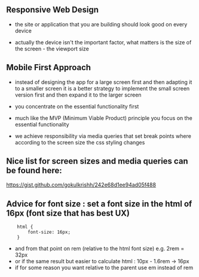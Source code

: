 ## Responsive Web Design

- the site or application that you are building should look good on every device

- actually the device isn't the important factor, what matters is the size of the 
screen - the viewport size

## Mobile First Approach 

- instead of designing the app for a large screen first and then adapting it to a smaller
screen it is a better strategy to implement the small screen version first and then expand 
it to the larger screen
- you concentrate on the essential functionality first 
- much like the MVP (Minimum Viable Product) principle you focus on the essential functionality 

- we achieve responsibility via media queries that set break points where according to the screen size the css styling changes

## Nice list for screen sizes and media queries can be found here: 
https://gist.github.com/gokulkrishh/242e68d1ee94ad05f488

## Advice for font size : set a font size in the html of 16px (font size that has best UX)

```
    html {
        font-size: 16px;
    }
```

- and from that point on rem (relative to the html font size) e.g. 2rem = 32px
- or if the same result but easier to calculate html : 10px - 1.6rem -> 16px  
- if for some reason you want relative to the parent use em instead of rem